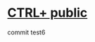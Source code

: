 # [CTRL+ public](https://6b94dd3f5229af6237d8df73543de94179ff51a7.googledrive.com/secure/ALQ3t34I3kvUjrKkhxTpecnebbKDbpJgu76pt_XeE8tHkDCU9wnnQjqpwL7kvWaR8gTR1FWOS7exNVpGkzBo8clEXMCyZ2DYgUqBa4f18SVB4rXmAiSOErhP3OmQKNQeSqwtNBKIS-SWRvgmzgczdEKRaTajAsaAoXNtwuSuyCvaZwPdF1mIA14USL9muJD-DJU7WJhwh8bYMMgsBsm7LPFuzRSV6OzgxTrzl5GSopyjYiZGL4-Lx9UKFi8kEyi73_tjbWZn7KHMM5xXL7oR3tY1dKfyudgRMDD2D4VBtFcOE8ZudOpBt45O5-IRLNs0Mg9HsJrMNMkW4gdemcOBO5TD1zgH2aLc4Et3-mr5ReZecuGcrEw0xPgvCzH_8p-FrT7IbGMXXiHtVqcmDS6CaF2UMpEKb2pkB9kZ5XxRxs-Ll7xcnczpw_wIpw_tkIzY8SNTQX-csq7FJWBpTLv0eAbtceIrtRVH33HI1LrTPpcGCScE7osjrfaMY2jYpelox2MB-AYWRfunHPNCQR4gmTwOGqJvWlkZ1W3F3j0AKiX0W9eTMe-yXoBhj66ZprmLVdedYWlMAVD-XEjb6cyQi5tmq2rBY2Vo0inWIHgRmNRsTJb1z_DVc1-PfS-Jq35SPpdXaIVXezIK/host/0B7bZCpWA8KOcbURObEk2d2huLVE/)

commit test6


